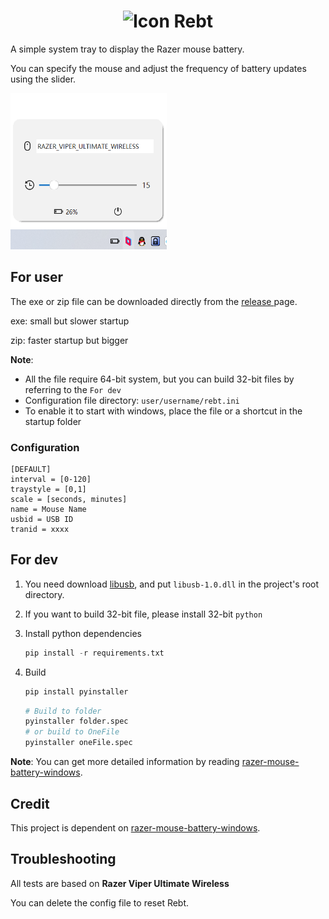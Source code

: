 <h1 align="center"><img class="center" src="icon.ico" alt="Icon" width=30px>   Rebt</h1>

A simple system tray to display the Razer mouse battery.

You can specify the mouse and adjust the frequency of battery updates using the slider.

<img src="imgs/display.png" width="250" height="250">

## For user

The exe or zip file can be downloaded directly from the [release ](https://github.com/Maasea/razerBattery/releases) page.

exe: small but slower startup

zip: faster startup but  bigger

**Note**: 

- All the file require 64-bit system, but you can build 32-bit files by referring to the `For dev`
- Configuration file directory: `user/username/rebt.ini`
- To enable it to start with windows, place the file or a shortcut in the startup folder

### Configuration

```
[DEFAULT]
interval = [0-120] 
traystyle = [0,1]
scale = [seconds, minutes]
name = Mouse Name
usbid = USB ID
tranid = xxxx
```

## For dev

1. You need download [libusb](https://libusb.info/), and put `libusb-1.0.dll` in the project's root directory.

2. If you want to build 32-bit file, please install 32-bit `python`

3. Install python dependencies

   ```python
   pip install -r requirements.txt
   ```

4. Build

   ```python
   pip install pyinstaller
   ```

   ```python
   # Build to folder
   pyinstaller folder.spec 
   # or build to OneFile
   pyinstaller oneFile.spec
   ```

**Note**: You can get more detailed information by reading  [razer-mouse-battery-windows](https://github.com/hsutungyu/razer-mouse-battery-windows).

## Credit

This project is dependent on  [razer-mouse-battery-windows](https://github.com/hsutungyu/razer-mouse-battery-windows).

## Troubleshooting

All tests are based on **Razer Viper Ultimate Wireless**

You can delete the config file to reset Rebt.
